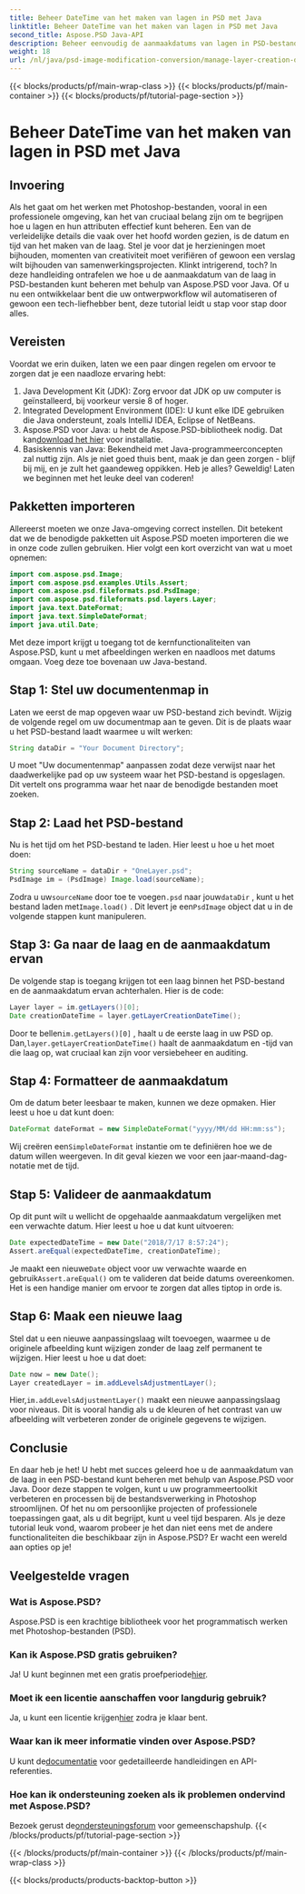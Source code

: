 ```yaml
---
title: Beheer DateTime van het maken van lagen in PSD met Java
linktitle: Beheer DateTime van het maken van lagen in PSD met Java
second_title: Aspose.PSD Java-API
description: Beheer eenvoudig de aanmaakdatums van lagen in PSD-bestanden met Java. Deze handleiding begeleidt u bij het gebruik van Aspose.PSD voor naadloze beeldverwerking en laagbeheer.
weight: 18
url: /nl/java/psd-image-modification-conversion/manage-layer-creation-datetime-psd/
---
```


{{< blocks/products/pf/main-wrap-class >}}
{{< blocks/products/pf/main-container >}}
{{< blocks/products/pf/tutorial-page-section >}}

# Beheer DateTime van het maken van lagen in PSD met Java

## Invoering
Als het gaat om het werken met Photoshop-bestanden, vooral in een professionele omgeving, kan het van cruciaal belang zijn om te begrijpen hoe u lagen en hun attributen effectief kunt beheren. Een van de verleidelijke details die vaak over het hoofd worden gezien, is de datum en tijd van het maken van de laag. Stel je voor dat je herzieningen moet bijhouden, momenten van creativiteit moet verifiëren of gewoon een verslag wilt bijhouden van samenwerkingsprojecten. Klinkt intrigerend, toch? In deze handleiding ontrafelen we hoe u de aanmaakdatum van de laag in PSD-bestanden kunt beheren met behulp van Aspose.PSD voor Java. Of u nu een ontwikkelaar bent die uw ontwerpworkflow wil automatiseren of gewoon een tech-liefhebber bent, deze tutorial leidt u stap voor stap door alles.
## Vereisten
Voordat we erin duiken, laten we een paar dingen regelen om ervoor te zorgen dat je een naadloze ervaring hebt:
1. Java Development Kit (JDK): Zorg ervoor dat JDK op uw computer is geïnstalleerd, bij voorkeur versie 8 of hoger.
2. Integrated Development Environment (IDE): U kunt elke IDE gebruiken die Java ondersteunt, zoals IntelliJ IDEA, Eclipse of NetBeans.
3.  Aspose.PSD voor Java: u hebt de Aspose.PSD-bibliotheek nodig. Dat kan[download het hier](https://releases.aspose.com/psd/java/) voor installatie.
4. Basiskennis van Java: Bekendheid met Java-programmeerconcepten zal nuttig zijn. Als je niet goed thuis bent, maak je dan geen zorgen - blijf bij mij, en je zult het gaandeweg oppikken.
Heb je alles? Geweldig! Laten we beginnen met het leuke deel van coderen!
## Pakketten importeren
Allereerst moeten we onze Java-omgeving correct instellen. Dit betekent dat we de benodigde pakketten uit Aspose.PSD moeten importeren die we in onze code zullen gebruiken. Hier volgt een kort overzicht van wat u moet opnemen:
```java
import com.aspose.psd.Image;
import com.aspose.psd.examples.Utils.Assert;
import com.aspose.psd.fileformats.psd.PsdImage;
import com.aspose.psd.fileformats.psd.layers.Layer;
import java.text.DateFormat;
import java.text.SimpleDateFormat;
import java.util.Date;
```
Met deze import krijgt u toegang tot de kernfunctionaliteiten van Aspose.PSD, kunt u met afbeeldingen werken en naadloos met datums omgaan. Voeg deze toe bovenaan uw Java-bestand.
## Stap 1: Stel uw documentenmap in
Laten we eerst de map opgeven waar uw PSD-bestand zich bevindt. Wijzig de volgende regel om uw documentmap aan te geven. Dit is de plaats waar u het PSD-bestand laadt waarmee u wilt werken:
```java
String dataDir = "Your Document Directory";
```

U moet "Uw documentenmap" aanpassen zodat deze verwijst naar het daadwerkelijke pad op uw systeem waar het PSD-bestand is opgeslagen. Dit vertelt ons programma waar het naar de benodigde bestanden moet zoeken.
## Stap 2: Laad het PSD-bestand
Nu is het tijd om het PSD-bestand te laden. Hier leest u hoe u het moet doen:
```java
String sourceName = dataDir + "OneLayer.psd";
PsdImage im = (PsdImage) Image.load(sourceName);
```

 Zodra u uw`sourceName` door toe te voegen`.psd` naar jouw`dataDir` , kunt u het bestand laden met`Image.load()` . Dit levert je een`PsdImage` object dat u in de volgende stappen kunt manipuleren.
## Stap 3: Ga naar de laag en de aanmaakdatum ervan
De volgende stap is toegang krijgen tot een laag binnen het PSD-bestand en de aanmaakdatum ervan achterhalen. Hier is de code:
```java
Layer layer = im.getLayers()[0];
Date creationDateTime = layer.getLayerCreationDateTime();
```

 Door te bellen`im.getLayers()[0]` , haalt u de eerste laag in uw PSD op. Dan,`layer.getLayerCreationDateTime()` haalt de aanmaakdatum en -tijd van die laag op, wat cruciaal kan zijn voor versiebeheer en auditing.
## Stap 4: Formatteer de aanmaakdatum
Om de datum beter leesbaar te maken, kunnen we deze opmaken. Hier leest u hoe u dat kunt doen:
```java
DateFormat dateFormat = new SimpleDateFormat("yyyy/MM/dd HH:mm:ss");
```

 Wij creëren een`SimpleDateFormat` instantie om te definiëren hoe we de datum willen weergeven. In dit geval kiezen we voor een jaar-maand-dag-notatie met de tijd.
## Stap 5: Valideer de aanmaakdatum
Op dit punt wilt u wellicht de opgehaalde aanmaakdatum vergelijken met een verwachte datum. Hier leest u hoe u dat kunt uitvoeren:
```java
Date expectedDateTime = new Date("2018/7/17 8:57:24");
Assert.areEqual(expectedDateTime, creationDateTime);
```

 Je maakt een nieuwe`Date` object voor uw verwachte waarde en gebruik`Assert.areEqual()` om te valideren dat beide datums overeenkomen. Het is een handige manier om ervoor te zorgen dat alles tiptop in orde is.
## Stap 6: Maak een nieuwe laag
Stel dat u een nieuwe aanpassingslaag wilt toevoegen, waarmee u de originele afbeelding kunt wijzigen zonder de laag zelf permanent te wijzigen. Hier leest u hoe u dat doet:
```java
Date now = new Date();
Layer createdLayer = im.addLevelsAdjustmentLayer();
```

 Hier,`im.addLevelsAdjustmentLayer()` maakt een nieuwe aanpassingslaag voor niveaus. Dit is vooral handig als u de kleuren of het contrast van uw afbeelding wilt verbeteren zonder de originele gegevens te wijzigen.
## Conclusie
En daar heb je het! U hebt met succes geleerd hoe u de aanmaakdatum van de laag in een PSD-bestand kunt beheren met behulp van Aspose.PSD voor Java. Door deze stappen te volgen, kunt u uw programmeertoolkit verbeteren en processen bij de bestandsverwerking in Photoshop stroomlijnen. Of het nu om persoonlijke projecten of professionele toepassingen gaat, als u dit begrijpt, kunt u veel tijd besparen.
Als je deze tutorial leuk vond, waarom probeer je het dan niet eens met de andere functionaliteiten die beschikbaar zijn in Aspose.PSD? Er wacht een wereld aan opties op je!
## Veelgestelde vragen
### Wat is Aspose.PSD?  
Aspose.PSD is een krachtige bibliotheek voor het programmatisch werken met Photoshop-bestanden (PSD).
### Kan ik Aspose.PSD gratis gebruiken?  
 Ja! U kunt beginnen met een gratis proefperiode[hier](https://releases.aspose.com/).
### Moet ik een licentie aanschaffen voor langdurig gebruik?  
 Ja, u kunt een licentie krijgen[hier](https://purchase.aspose.com/buy) zodra je klaar bent.
### Waar kan ik meer informatie vinden over Aspose.PSD?  
 U kunt de[documentatie](https://reference.aspose.com/psd/java/) voor gedetailleerde handleidingen en API-referenties.
### Hoe kan ik ondersteuning zoeken als ik problemen ondervind met Aspose.PSD?  
 Bezoek gerust de[ondersteuningsforum](https://forum.aspose.com/c/psd/34) voor gemeenschapshulp.
{{< /blocks/products/pf/tutorial-page-section >}}

{{< /blocks/products/pf/main-container >}}
{{< /blocks/products/pf/main-wrap-class >}}

{{< blocks/products/products-backtop-button >}}

